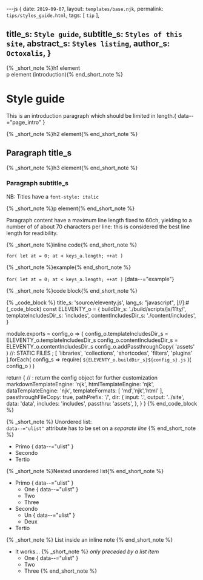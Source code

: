 ---js
{
  date:      `2019-09-07`,
  layout:    `templates/base.njk`,
  permalink: `tips/styles_guide.html`,
  tags:      [ `tip` ],

  title_s:    `Style guide`,
  subtitle_s: `Styles of this site`,
  abstract_s: `Styles listing`,
  author_s:   `Octoxalis`,
}
---
[comment]: # (======== Post ========)
{% _short_note %}h1 element<br>p element (introduction){% end_short_note %}

# Style guide

This is an introduction paragraph which should be limited in length.{ data--="page_intro" }

{% _short_note %}h2 element{% end_short_note %}

## Paragraph title_s

{% _short_note %}h3 element{% end_short_note %}

### Paragraph subtitle_s

NB: Titles have a `font-style: italic`

{% _short_note %}p element{% end_short_note %}

Paragraph content have a maximum line length fixed to 60ch, yielding to a number of  of about 70 characters per line: this is considered the best line length for readibility.

{% _short_note %}inline code{% end_short_note %}

`for( let at = 0; at < keys_a.length; ++at )`

{% _short_note %}example{% end_short_note %}

`for( let at = 0; at < keys_a.length; ++at )`
{data--="example"}

{% _short_note %}code block{% end_short_note %}

{% _code_block %}
    title_s: 'source/eleventy.js',
    lang_s: "javascript",
[//]:#(_code_block)
const ELEVENTY_o =
{
  buildDir_s: './build/scripts/js/11ty/',
  templateIncludesDir_s: 'includes',
  contentIncludesDir_s: './content/includes',
}

module.exports = config_o =>
{
  config_o.templateIncludesDir_s = ELEVENTY_o.templateIncludesDir_s
  config_o.contentIncludesDir_s = ELEVENTY_o.contentIncludesDir_s
  config_o.addPassthroughCopy( 'assets' )    //: STATIC FILES
  ;
  [ 'libraries',
    'collections',
    'shortcodes',
    'filters',
    'plugins'
  ].forEach( config_s => require( `${ELEVENTY_o.buildDir_s}${config_s}.js` )( config_o ) )

  return {    // : return the config object for further customization
    markdownTemplateEngine: 'njk',
    htmlTemplateEngine:     'njk',
    dataTemplateEngine:     'njk',
    templateFormats:        [ 'md','njk','html' ],
    passthroughFileCopy:    true,
    pathPrefix:             '/',
    dir:
    {
      input:    '.',
      output:   '../site',
      data:     'data',
      includes: 'includes',
      passthru: 'assets',
    },
  }
}
{% end_code_block %}

{% _short_note %}
Unordered list:<br>
`data--="ulist"` attribute has to be set on a *separate line*
{% end_short_note %}
+ Primo
{ data--="ulist" }
+ Secondo
+ Tertio

{% _short_note %}Nested unordered list{% end_short_note %}
+ Primo
{ data--="ulist" }
  - One
{ data--="ulist" }
  - Two
  - Three
+ Secondo
  - Un
{ data--="ulist" }
  - Deux
+ Tertio

{% _short_note %}
List inside an inline note
{% end_short_note %}
- It works...
{% _short_note %}
 *only preceded by a list item*
  + One
{ data--="ulist" }
  + Two
  + Three
{% end_short_note %}

[comment]: # (======== Links ========)
